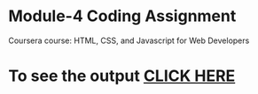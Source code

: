 

# Module-4 Coding Assignment

Coursera course: HTML, CSS, and Javascript for Web Developers

# To see the output [CLICK HERE](https://shreya1sh.github.io/mod4/index.html)
